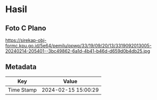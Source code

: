 # Hasil

## Foto C Plano

https://sirekap-obj-formc.kpu.go.id/5e64/pemilu/ppwp/33/19/09/20/13/3319092013005-20240214-205401--3bc49862-6a1d-4b41-b46d-d659d0b4db25.jpg


## Metadata

| Key        | Value               |
| ---------- | ------------------- |
| Time Stamp | 2024-02-15 15:00:29 |



